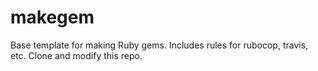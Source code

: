# makegem

Base template for making Ruby gems.
Includes rules for rubocop, travis, etc.
Clone and modify this repo.
